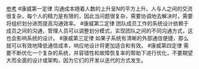 [参考](https://segmentfault.com/a/1190000011118897)
#康威第一定律
沟通成本随着人数的上升呈N的平方上升。人与人之间的交流很复杂，每个人的精力是有限的，因此当问题很复杂，需要协调地去解决时，需要将组织划分进而提高沟通效率。
#康威第二定律
团队成员工作的系统设计依赖于成员之间的沟通，管理人员可以调整划分模式，实现团队之间的不同沟通方式，这也会影响系统的设计。
#康威第三定律
如果子系统有清晰的外部通信便捷，那么就可以有效地降低通信成本，响应地设计将更加适合和有效。
#康威第四定律
需要不断优化一个复杂的系统，并容错性和故障恢复率的帮助下进行优化，不要期望大而全面的设计或架构，因为它们的开发以迭代的方式发生。
#